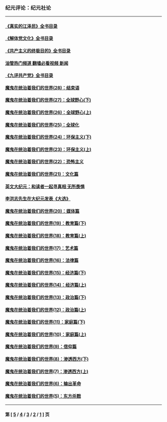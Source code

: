 ### 纪元评论：纪元社论
---
#### [《真实的江泽民》全书目录](../../pages/nsc422/n13721399.md?01050330) 
#### [《解体党文化》全书目录](../../pages/nsc422/n13721157.md?01050330) 
#### [《共产主义的终极目的》全书目录](../../pages/nsc422/n13721048.md?01050330) 
#### [油管热门频道 翻墙必看视频 新闻](ok?01050330)
#### [《九评共产党》全书目录](../../pages/nsc422/n13708085.md?01050330) 
#### [魔鬼在统治着我们的世界(28)：结束语](../../pages/nsc422/n10936246.md?01050330) 
#### [魔鬼在统治着我们的世界(27)：全球野心(下)](../../pages/nsc422/n10928319.md?01050330) 
#### [魔鬼在统治着我们的世界(26)：全球野心(上)](../../pages/nsc422/n10900318.md?01050330) 
#### [魔鬼在统治着我们的世界(25)：全球化](../../pages/nsc422/n10788205.md?01050330) 
#### [魔鬼在统治着我们的世界(24)：环保主义(下)](../../pages/nsc422/n10695307.md?01050330) 
#### [魔鬼在统治着我们的世界(23)：环保主义(上)](../../pages/nsc422/n10688613.md?01050330) 
#### [魔鬼在统治着我们的世界(22)：恐怖主义](../../pages/nsc422/n10614727.md?01050330) 
#### [魔鬼在统治着我们的世界(21)：文化篇](../../pages/nsc422/n10597706.md?01050330) 
#### [英文大纪元：和读者一起寻真相 无所畏惧](../../pages/nsc422/n12542027.md?01050330) 
#### [李洪志先生在大纪元发表《大选》](../../pages/nsc422/n12534746.md?01050330) 
#### [魔鬼在统治着我们的世界(20)：媒体篇](../../pages/nsc422/n10586579.md?01050330) 
#### [魔鬼在统治着我们的世界(19)：教育篇(下)](../../pages/nsc422/n10564808.md?01050330) 
#### [魔鬼在统治着我们的世界(18)：教育篇(上)](../../pages/nsc422/n10526970.md?01050330) 
#### [魔鬼在统治着我们的世界(17)：艺术篇](../../pages/nsc422/n10499093.md?01050330) 
#### [魔鬼在统治着我们的世界(16)：法律篇](../../pages/nsc422/n10485969.md?01050330) 
#### [魔鬼在统治着我们的世界(15)：经济篇(下)](../../pages/nsc422/n10469975.md?01050330) 
#### [魔鬼在统治着我们的世界(14)：经济篇(上)](../../pages/nsc422/n10457370.md?01050330) 
#### [魔鬼在统治着我们的世界(13)：政治篇(下)](../../pages/nsc422/n10448270.md?01050330) 
#### [魔鬼在统治着我们的世界(12)：政治篇(上)](../../pages/nsc422/n10444576.md?01050330) 
#### [魔鬼在统治着我们的世界(11)：家庭篇(下)](../../pages/nsc422/n10440961.md?01050330) 
#### [魔鬼在统治着我们的世界(10)：家庭篇(上)](../../pages/nsc422/n10435448.md?01050330) 
#### [魔鬼在统治着我们的世界(9)：信仰篇](../../pages/nsc422/n10432159.md?01050330) 
#### [魔鬼在统治着我们的世界(8)：渗透西方(下)](../../pages/nsc422/n10429603.md?01050330) 
#### [魔鬼在统治着我们的世界(7)：渗透西方(上)](../../pages/nsc422/n10426013.md?01050330) 
#### [魔鬼在统治着我们的世界(6)：输出革命](../../pages/nsc422/n10421536.md?01050330) 
#### [魔鬼在统治着我们的世界(5)：东方杀戮](../../pages/nsc422/n10417707.md?01050330) 

---
#### 第 [ [5](./5.md?01050330) / [4](./4.md?01050330) / [3](./3.md?01050330) / [2](./2.md?01050330) / [1](./1.md?01050330) ] 页
